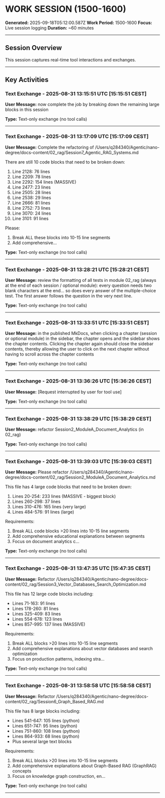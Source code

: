 # WORK SESSION (1500-1600)

**Generated:** 2025-09-18T05:12:00.587Z
**Work Period:** 1500-1600
**Focus:** Live session logging
**Duration:** ~60 minutes

---

## Session Overview

This session captures real-time tool interactions and exchanges.

---

## Key Activities

### Text Exchange - 2025-08-31 13:15:51 UTC [15:15:51 CEST]

**User Message:** now complete the job by breaking down the remaining large blocks in this session

**Type:** Text-only exchange (no tool calls)

---

### Text Exchange - 2025-08-31 13:17:09 UTC [15:17:09 CEST]

**User Message:** Complete the refactoring of /Users/q284340/Agentic/nano-degree/docs-content/02_rag/Session7_Agentic_RAG_Systems.md

There are still 10 code blocks that need to be broken down:
1. Line 2128: 76 lines
2. Line 2209: 78 lines  
3. Line 2292: 154 lines (MASSIVE)
4. Line 2477: 23 lines
5. Line 2505: 28 lines
6. Line 2538: 29 lines
7. Line 2666: 81 lines
8. Line 2752: 73 lines
9. Line 3070: 24 lines
10. Line 3101: 91 lines

Please:
1. Break ALL these blocks into 10-15 line segments
2. Add comprehensive...

**Type:** Text-only exchange (no tool calls)

---

### Text Exchange - 2025-08-31 13:28:21 UTC [15:28:21 CEST]

**User Message:** review the formatting of all tests in module 02_rag (always at the end of each session / optional module): every question needs two blank characters at the end... so does every answer of the multiple-choice test. The first answer follows the question in the very next line.

**Type:** Text-only exchange (no tool calls)

---

### Text Exchange - 2025-08-31 13:33:51 UTC [15:33:51 CEST]

**User Message:** in the published MkDocs, when clicking a chapter (session or optional module) in the sidebar, the chapter opens and the sidebar shows the chapter contents. Clicking the chapter again should close the sidebar contents, thereby allowing the user to click on the next chapter without having to scroll across the chapter contents

**Type:** Text-only exchange (no tool calls)

---

### Text Exchange - 2025-08-31 13:36:26 UTC [15:36:26 CEST]

**User Message:** [Request interrupted by user for tool use]

**Type:** Text-only exchange (no tool calls)

---

### Text Exchange - 2025-08-31 13:38:29 UTC [15:38:29 CEST]

**User Message:** refactor Session2_ModuleA_Document_Analytics (in 02_rag)

**Type:** Text-only exchange (no tool calls)

---

### Text Exchange - 2025-08-31 13:39:03 UTC [15:39:03 CEST]

**User Message:** Please refactor /Users/q284340/Agentic/nano-degree/docs-content/02_rag/Session2_ModuleA_Document_Analytics.md

This file has 4 large code blocks that need to be broken down:
1. Lines 20-254: 233 lines (MASSIVE - biggest block)
2. Lines 260-298: 37 lines
3. Lines 310-476: 165 lines (very large)
4. Lines 484-576: 91 lines (large)

Requirements:
1. Break ALL code blocks >20 lines into 10-15 line segments
2. Add comprehensive educational explanations between segments
3. Focus on document analytics c...

**Type:** Text-only exchange (no tool calls)

---

### Text Exchange - 2025-08-31 13:47:35 UTC [15:47:35 CEST]

**User Message:** Refactor /Users/q284340/Agentic/nano-degree/docs-content/02_rag/Session3_Vector_Databases_Search_Optimization.md

This file has 12 large code blocks including:
- Lines 71-163: 91 lines
- Lines 178-260: 81 lines  
- Lines 325-409: 83 lines
- Lines 554-678: 123 lines
- Lines 857-995: 137 lines (MASSIVE)

Requirements:
1. Break ALL blocks >20 lines into 10-15 line segments
2. Add comprehensive explanations about vector databases and search optimization
3. Focus on production patterns, indexing stra...

**Type:** Text-only exchange (no tool calls)

---

### Text Exchange - 2025-08-31 13:58:58 UTC [15:58:58 CEST]

**User Message:** Refactor /Users/q284340/Agentic/nano-degree/docs-content/02_rag/Session6_Graph_Based_RAG.md

This file has 8 large blocks including:
- Lines 541-647: 105 lines (python)
- Lines 651-747: 95 lines (python)  
- Lines 751-860: 108 lines (python)
- Lines 864-933: 68 lines (python)
- Plus several large text blocks

Requirements:
1. Break ALL blocks >20 lines into 10-15 line segments
2. Add comprehensive explanations about Graph-Based RAG (GraphRAG) concepts
3. Focus on knowledge graph construction, en...

**Type:** Text-only exchange (no tool calls)

---

